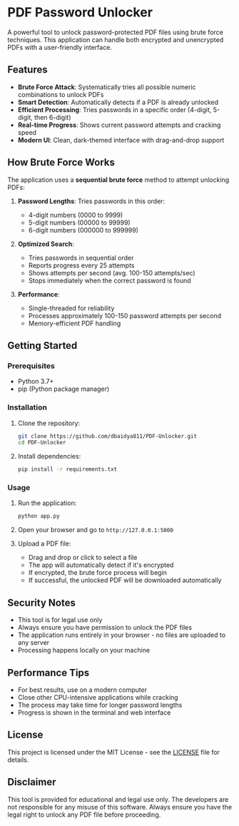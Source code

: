 # PDF Password Unlocker

A powerful tool to unlock password-protected PDF files using brute force techniques. This application can handle both encrypted and unencrypted PDFs with a user-friendly interface.

## Features

- **Brute Force Attack**: Systematically tries all possible numeric combinations to unlock PDFs
- **Smart Detection**: Automatically detects if a PDF is already unlocked
- **Efficient Processing**: Tries passwords in a specific order (4-digit, 5-digit, then 6-digit)
- **Real-time Progress**: Shows current password attempts and cracking speed
- **Modern UI**: Clean, dark-themed interface with drag-and-drop support

## How Brute Force Works

The application uses a **sequential brute force** method to attempt unlocking PDFs:

1. **Password Lengths**: Tries passwords in this order:
   - 4-digit numbers (0000 to 9999)
   - 5-digit numbers (00000 to 99999)
   - 6-digit numbers (000000 to 999999)

2. **Optimized Search**:
   - Tries passwords in sequential order
   - Reports progress every 25 attempts
   - Shows attempts per second (avg. 100-150 attempts/sec)
   - Stops immediately when the correct password is found

3. **Performance**:
   - Single-threaded for reliability
   - Processes approximately 100-150 password attempts per second
   - Memory-efficient PDF handling

## Getting Started

### Prerequisites
- Python 3.7+
- pip (Python package manager)

### Installation

1. Clone the repository:
   ```bash
   git clone https://github.com/dbaidya811/PDF-Unlocker.git
   cd PDF-Unlocker
   ```

2. Install dependencies:
   ```bash
   pip install -r requirements.txt
   ```

### Usage

1. Run the application:
   ```bash
   python app.py
   ```

2. Open your browser and go to `http://127.0.0.1:5000`

3. Upload a PDF file:
   - Drag and drop or click to select a file
   - The app will automatically detect if it's encrypted
   - If encrypted, the brute force process will begin
   - If successful, the unlocked PDF will be downloaded automatically

## Security Notes

- This tool is for legal use only
- Always ensure you have permission to unlock the PDF files
- The application runs entirely in your browser - no files are uploaded to any server
- Processing happens locally on your machine

## Performance Tips

- For best results, use on a modern computer
- Close other CPU-intensive applications while cracking
- The process may take time for longer password lengths
- Progress is shown in the terminal and web interface

## License

This project is licensed under the MIT License - see the [LICENSE](LICENSE) file for details.

## Disclaimer

This tool is provided for educational and legal use only. The developers are not responsible for any misuse of this software. Always ensure you have the legal right to unlock any PDF file before proceeding.
